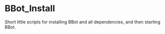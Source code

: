 # BBot_Install
Short little scripts for installing BBot and all dependencies, and then starting BBot.
